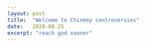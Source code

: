```yaml
---
layout: post
title:  "Welcome to Chinmoy controversies"
date:   2020-06-25
excerpt: "reach god sooner"
---
```

